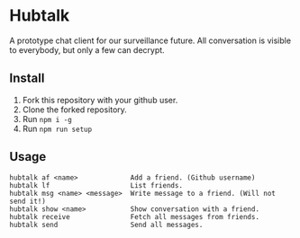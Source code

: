 # Hubtalk

A prototype chat client for our surveillance future. All conversation is visible to everybody, but only a few can decrypt.

## Install

1. Fork this repository with your github user.
2. Clone the forked repository.
3. Run `npm i -g`
4. Run `npm run setup`

## Usage

    hubtalk af <name>             Add a friend. (Github username)
    hubtalk lf                    List friends.
    hubtalk msg <name> <message>  Write message to a friend. (Will not send it!)
    hubtalk show <name>           Show conversation with a friend.
    hubtalk receive               Fetch all messages from friends.
    hubtalk send                  Send all messages.
